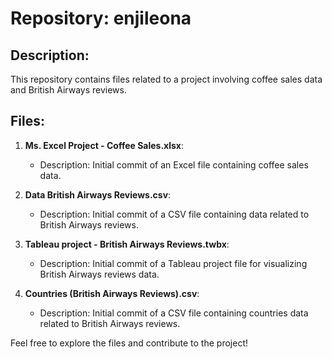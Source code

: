 # Repository: enjileona

## Description:
This repository contains files related to a project involving coffee sales data and British Airways reviews. 

## Files:
1. **Ms. Excel Project - Coffee Sales.xlsx**:
   - Description: Initial commit of an Excel file containing coffee sales data.
  
2. **Data British Airways Reviews.csv**:
   - Description: Initial commit of a CSV file containing data related to British Airways reviews.
  
3. **Tableau project - British Airways Reviews.twbx**:
   - Description: Initial commit of a Tableau project file for visualizing British Airways reviews data.
  
4. **Countries (British Airways Reviews).csv**:
   - Description: Initial commit of a CSV file containing countries data related to British Airways reviews.


Feel free to explore the files and contribute to the project!
